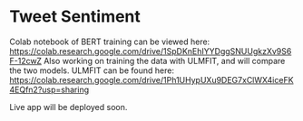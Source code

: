 # Tweet Sentiment

Colab notebook of BERT training can be viewed here: https://colab.research.google.com/drive/1SpDKnEhIYYDggSNUUgkzXv9S6F-12cwZ
Also working on training the data with ULMFIT, and will compare the two models. ULMFIT can be found here: https://colab.research.google.com/drive/1Ph1UHypUXu9DEG7xClWX4iceFK4EQfn2?usp=sharing

Live app will be deployed soon.